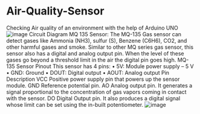 # Air-Quality-Sensor
Checking Air quality of an environment with the help of Arduino UNO
![image](https://github.com/sakshissg/Air-Quality-Sensor/assets/108525769/425c15db-f11e-4872-a6c0-91d0cd9e404f)
Circuit Diagram
MQ 135 Sensor: The MQ-135 Gas sensor can detect gases like Ammonia (NH3), sulfur (S), Benzene (C6H6), CO2, and other harmful gases and smoke. Similar to other MQ series gas sensor, this sensor also has a digital and analog output pin. When the level of these gases go beyond a threshold limit in the air the digital pin goes high.
MQ-135 Sensor Pinout
This sensor has 4 pins:
•	5V: Module power supply – 5 V
•	GND: Ground
•	DOUT: Digital output
•	AOUT: Analog output
Pin	Description
VCC	Positive power supply pin that powers up the sensor module.
GND	Reference potential pin.
AO	Analog output pin. It generates a signal proportional to the concentration of gas vapors coming in contact with the sensor.
DO	Digital Output pin. It also produces a digital signal whose limit can be set using the in-built potentiometer.
![image](https://github.com/sakshissg/Air-Quality-Sensor/assets/108525769/42cda0c3-cca5-4b6c-b7fd-be1e62868ce8)

